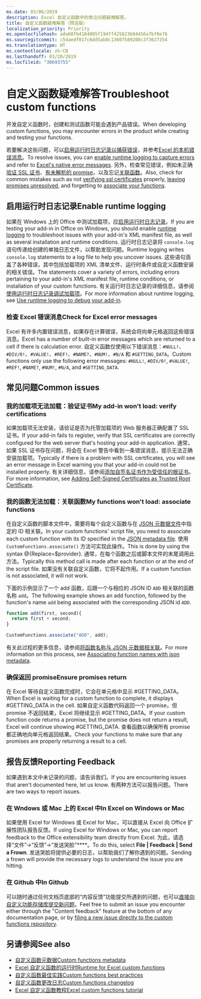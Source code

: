 ```yaml
---
ms.date: 03/06/2019
description: Excel 自定义函数中的常见问题疑难解答。
title: 自定义函数疑难解答（预览版）
localization_priority: Priority
ms.openlocfilehash: ada60fb4184095f194ff425823b04456a7bf0e76
ms.sourcegitcommit: c5daedf017c6dd5ab0c13607589208c3f3627354
ms.translationtype: HT
ms.contentlocale: zh-CN
ms.lasthandoff: 03/20/2019
ms.locfileid: "30693755"
---
```

# <a name="troubleshoot-custom-functions"></a><span data-ttu-id="35039-103">自定义函数疑难解答</span><span class="sxs-lookup"><span data-stu-id="35039-103">Troubleshoot custom functions</span></span>

<span data-ttu-id="35039-104">开发自定义函数时，创建和测试函数可能会遇到产品错误。</span><span class="sxs-lookup"><span data-stu-id="35039-104">When developing custom functions, you may encounter errors in the product while creating and testing your functions.</span></span>

<span data-ttu-id="35039-105">若要解决这些问题，可以[启用运行时日志记录以捕获错误](#enable-runtime-logging)，并参考[Excel 的本机错误消息](#check-for-excel-error-messages)。</span><span class="sxs-lookup"><span data-stu-id="35039-105">To resolve issues, you can [enable runtime logging to capture errors](#enable-runtime-logging) and refer to [Excel's native error messages](#check-for-excel-error-messages).</span></span> <span data-ttu-id="35039-106">另外，检查常见错误，例如未正确[验证 SSL 证书](#verify-ssl-certificates)、[有未解析的 promise](#ensure-promises-return)，以及忘记[关联函数](#associate-your-functions)。</span><span class="sxs-lookup"><span data-stu-id="35039-106">Also, check for common mistakes such as not [verifying ssl certificates](#verify-ssl-certificates) properly, [leaving promises unresolved](#ensure-promises-return), and forgetting to [associate your functions](#associate-your-functions).</span></span>

## <a name="enable-runtime-logging"></a><span data-ttu-id="35039-107">启用运行时日志记录</span><span class="sxs-lookup"><span data-stu-id="35039-107">Enable runtime logging</span></span>

<span data-ttu-id="35039-108">如果在 Windows 上的 Office 中测试加载项，应[启用运行时日志记录](https://docs.microsoft.com/zh-CN/office/dev/add-ins/testing/troubleshoot-manifest#use-runtime-logging-to-debug-your-add-in)。</span><span class="sxs-lookup"><span data-stu-id="35039-108">If you are testing your add-in in Office on Windows, you should enable [runtime logging](https://docs.microsoft.com/zh-CN/office/dev/add-ins/testing/troubleshoot-manifest#use-runtime-logging-to-debug-your-add-in) to troubleshoot issues with your add-in's XML manifest file, as well as several installation and runtime conditions.</span></span> <span data-ttu-id="35039-109">运行时日志记录将 `console.log` 语句传递给创建的单独日志文件，以帮助发现问题。</span><span class="sxs-lookup"><span data-stu-id="35039-109">Runtime logging writes `console.log` statements to a log file to help you uncover issues.</span></span> <span data-ttu-id="35039-110">这些语句涵盖了各种错误，其中包括加载项的 XML 清单文件、运行时条件或自定义函数安装的相关错误。</span><span class="sxs-lookup"><span data-stu-id="35039-110">The statements cover a variety of errors, including errors pertaining to your add-in's XML manifest file, runtime conditions, or installation of your custom functions.</span></span>  <span data-ttu-id="35039-111">有关运行时日志记录的详细信息，请参阅[使用运行时日志记录调试加载项](https://docs.microsoft.com/zh-CN/office/dev/add-ins/testing/troubleshoot-manifest#use-runtime-logging-to-debug-your-add-in)。</span><span class="sxs-lookup"><span data-stu-id="35039-111">For more information about runtime logging, see [Use runtime logging to debug your add-in](https://docs.microsoft.com/zh-CN/office/dev/add-ins/testing/troubleshoot-manifest#use-runtime-logging-to-debug-your-add-in).</span></span>  

### <a name="check-for-excel-error-messages"></a><span data-ttu-id="35039-112">检查 Excel 错误消息</span><span class="sxs-lookup"><span data-stu-id="35039-112">Check for Excel error messages</span></span>

<span data-ttu-id="35039-113">Excel 有许多内置错误消息，如果存在计算错误，系统会将向单元格返回这些错误消息。</span><span class="sxs-lookup"><span data-stu-id="35039-113">Excel has a number of built-in error messages which are returned to a cell if there is calculation error.</span></span> <span data-ttu-id="35039-114">自定义函数仅使用以下错误消息：`#NULL!`、`#DIV/0!`、`#VALUE!`、`#REF!`、`#NAME?`、`#NUM!`、`#N/A` 和 `#GETTING_DATA`。</span><span class="sxs-lookup"><span data-stu-id="35039-114">Custom functions only use the following error messages: `#NULL!`, `#DIV/0!`, `#VALUE!`, `#REF!`, `#NAME?`, `#NUM!`, `#N/A`, and `#GETTING_DATA`.</span></span>

## <a name="common-issues"></a><span data-ttu-id="35039-115">常见问题</span><span class="sxs-lookup"><span data-stu-id="35039-115">Common issues</span></span>

### <a name="my-add-in-wont-load-verify-certifications"></a><span data-ttu-id="35039-116">我的加载项无法加载：验证证书</span><span class="sxs-lookup"><span data-stu-id="35039-116">My add-in won't load: verify certifications</span></span>

<span data-ttu-id="35039-117">如果加载项无法安装，请验证是否为托管加载项的 Web 服务器正确配置了 SSL 证书。</span><span class="sxs-lookup"><span data-stu-id="35039-117">If your add-in fails to register, verify that SSL certificates are correctly configured for the web server that's hosting your add-in application.</span></span> <span data-ttu-id="35039-118">通常，如果 SSL 证书存在问题，将会在 Excel 警告中看到一条错误消息，提示无法正确安装加载项。</span><span class="sxs-lookup"><span data-stu-id="35039-118">Typically if there is a problem with SSL certificates, you will see an error message in Excel warning you that your add-in could not be installed properly.</span></span> <span data-ttu-id="35039-119">有关详细信息，请参阅[添加自签名证书作为受信任的根证书](https://github.com/OfficeDev/generator-office/blob/master/src/docs/ssl.md)。</span><span class="sxs-lookup"><span data-stu-id="35039-119">For more information, see [Adding Self-Signed Certificates as Trusted Root Certificate](https://github.com/OfficeDev/generator-office/blob/master/src/docs/ssl.md).</span></span>

### <a name="my-functions-wont-load-associate-functions"></a><span data-ttu-id="35039-120">我的函数无法加载：关联函数</span><span class="sxs-lookup"><span data-stu-id="35039-120">My functions won't load: associate functions</span></span>

<span data-ttu-id="35039-121">在自定义函数的脚本文件中，需要将每个自定义函数与在 [JSON 元数据文件](custom-functions-json.md)中指定的 ID 相关联。</span><span class="sxs-lookup"><span data-stu-id="35039-121">In your custom functions' script file, you need to associate each custom function with its ID specified in the [JSON metadata file](custom-functions-json.md).</span></span> <span data-ttu-id="35039-122">使用 `CustomFunctions.associate()` 方法可实现此操作。</span><span class="sxs-lookup"><span data-stu-id="35039-122">This is done  by using the syntax @{Replace=$provider}.</span></span> <span data-ttu-id="35039-123">通常，在每个函数之后或脚本文件的末尾调用此方法。</span><span class="sxs-lookup"><span data-stu-id="35039-123">Typically this method call is made after each function or at the end of the script file.</span></span> <span data-ttu-id="35039-124">如果没有关联自定义函数，它将不起作用。</span><span class="sxs-lookup"><span data-stu-id="35039-124">If a custom function is not associated, it will not work.</span></span>

<span data-ttu-id="35039-125">下面的示例显示了一个 add 函数，后跟一个与相应的 JSON ID `ADD` 相关联的函数名称 `add`。</span><span class="sxs-lookup"><span data-stu-id="35039-125">The following example shows an add function, followed by the function's name `add` being associated with the corresponding JSON id `ADD`.</span></span>

```js
function add(first, second){
  return first + second;
}

CustomFunctions.associate("ADD", add);
```

<span data-ttu-id="35039-126">有关此过程的更多信息，请参阅[将函数名称与 JSON 元数据相关联](https://docs.microsoft.com/zh-CN/office/dev/add-ins/excel/custom-functions-best-practices#associating-function-names-with-json-metadata)。</span><span class="sxs-lookup"><span data-stu-id="35039-126">For more information on this process, see [Associating function names with json metadata](https://docs.microsoft.com/zh-CN/office/dev/add-ins/excel/custom-functions-best-practices#associating-function-names-with-json-metadata).</span></span>

### <a name="ensure-promises-return"></a><span data-ttu-id="35039-127">确保返回 promise</span><span class="sxs-lookup"><span data-stu-id="35039-127">Ensure promises return</span></span>

<span data-ttu-id="35039-128">在 Excel 等待自定义函数完成时，它会在单元格中显示 #GETTING_DATA。</span><span class="sxs-lookup"><span data-stu-id="35039-128">When Excel is waiting for a custom function to complete, it displays #GETTING_DATA in the cell.</span></span> <span data-ttu-id="35039-129">如果自定义函数代码返回一个 promise，但 promise 不返回结果，Excel 将继续显示 #GETTING_DATA。</span><span class="sxs-lookup"><span data-stu-id="35039-129">If your custom function code returns a promise, but the promise does not return a result, Excel will continue showing #GETTING_DATA.</span></span> <span data-ttu-id="35039-130">查看函数以确保所有 promise 都正确地向单元格返回结果。</span><span class="sxs-lookup"><span data-stu-id="35039-130">Check your functions to make sure that any promises are properly returning a result to a cell.</span></span>

## <a name="reporting-feedback"></a><span data-ttu-id="35039-131">报告反馈</span><span class="sxs-lookup"><span data-stu-id="35039-131">Reporting Feedback</span></span>

<span data-ttu-id="35039-132">如果遇到本文中未记录的问题，请告诉我们。</span><span class="sxs-lookup"><span data-stu-id="35039-132">If you are encountering issues that aren't documented here, let us know.</span></span> <span data-ttu-id="35039-133">有两种方法可以报告问题。</span><span class="sxs-lookup"><span data-stu-id="35039-133">There are two ways to report issues.</span></span>

### <a name="in-excel-on-windows-or-mac"></a><span data-ttu-id="35039-134">在 Wndows 或 Mac 上的 Excel 中</span><span class="sxs-lookup"><span data-stu-id="35039-134">In Excel on Windows or Mac</span></span>

<span data-ttu-id="35039-135">如果使用 Excel for Windows 或 Excel for Mac，可以直接从 Excel 向 Office 扩展性团队报告反馈。</span><span class="sxs-lookup"><span data-stu-id="35039-135">If using Excel for Windows or Mac, you can report feedback to the Office extensibility team directly from Excel.</span></span> <span data-ttu-id="35039-136">为此，请选择“文件”->“反馈”->“发送哭脸”\*\*\*\*。</span><span class="sxs-lookup"><span data-stu-id="35039-136">To do this, select **File | Feedback | Send a Frown**.</span></span> <span data-ttu-id="35039-137">发送哭脸将提供必要的日志，以帮助我们了解你遇到的问题。</span><span class="sxs-lookup"><span data-stu-id="35039-137">Sending a frown will provide the necessary logs to understand the issue you are hitting.</span></span>

### <a name="in-github"></a><span data-ttu-id="35039-138">在 Github 中</span><span class="sxs-lookup"><span data-stu-id="35039-138">In Github</span></span>

<span data-ttu-id="35039-139">可以随时通过任何文档页底部的“内容反馈”功能提交所遇到的问题，也可以[直接向自定义功能存储库提交新问题](https://github.com/OfficeDev/Excel-Custom-Functions/issues)。</span><span class="sxs-lookup"><span data-stu-id="35039-139">Feel free to submit an issue you encounter either through the "Content feedback" feature at the bottom of any documentation page, or by [filing a new issue directly to the custom functions repository](https://github.com/OfficeDev/Excel-Custom-Functions/issues).</span></span>

## <a name="see-also"></a><span data-ttu-id="35039-140">另请参阅</span><span class="sxs-lookup"><span data-stu-id="35039-140">See also</span></span>

* [<span data-ttu-id="35039-141">自定义函数元数据</span><span class="sxs-lookup"><span data-stu-id="35039-141">Custom functions metadata</span></span>](custom-functions-json.md)
* [<span data-ttu-id="35039-142">Excel 自定义函数的运行时</span><span class="sxs-lookup"><span data-stu-id="35039-142">Runtime for Excel custom functions</span></span>](custom-functions-runtime.md)
* [<span data-ttu-id="35039-143">自定义函数最佳实践</span><span class="sxs-lookup"><span data-stu-id="35039-143">Custom functions best practices</span></span>](custom-functions-best-practices.md)
* [<span data-ttu-id="35039-144">自定义函数更改日志</span><span class="sxs-lookup"><span data-stu-id="35039-144">Custom functions changelog</span></span>](custom-functions-changelog.md)
* [<span data-ttu-id="35039-145">Excel 自定义函数教程</span><span class="sxs-lookup"><span data-stu-id="35039-145">Excel custom functions tutorial</span></span>](../tutorials/excel-tutorial-create-custom-functions.md)
